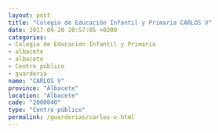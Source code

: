 ```yaml
---
layout: post
title: "Colegio de Educación Infantil y Primaria CARLOS V"
date: 2017-09-20 20:57:05 +0200
categories:
- Colegio de Educación Infantil y Primaria
- albacete
- albacete
- Centro público
- guarderia
name: "CARLOS V"
province: "Albacete"
location: "Albacete"
code: "2000040"
type: "Centro público"
permalink: /guarderias/carlos-v.html
---
```

